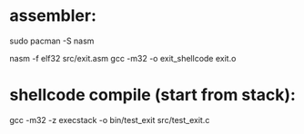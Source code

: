 # assembler:
sudo pacman -S nasm

nasm -f elf32 src/exit.asm
gcc -m32 -o exit_shellcode exit.o

# shellcode compile (start from stack):
gcc -m32 -z execstack -o bin/test_exit src/test_exit.c
